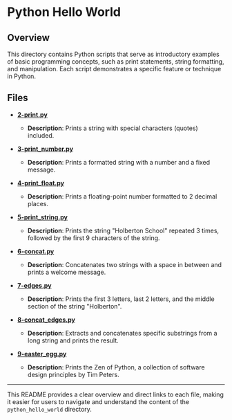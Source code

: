 # Python Hello World

## Overview

This directory contains Python scripts that serve as introductory examples of basic programming concepts, such as print statements, string formatting, and manipulation. Each script demonstrates a specific feature or technique in Python.

## Files

- [**2-print.py**](2-print.py)
  - **Description**: Prints a string with special characters (quotes) included.

- [**3-print_number.py**](3-print_number.py)
  - **Description**: Prints a formatted string with a number and a fixed message.

- [**4-print_float.py**](4-print_float.py)
  - **Description**: Prints a floating-point number formatted to 2 decimal places.

- [**5-print_string.py**](5-print_string.py)
  - **Description**: Prints the string "Holberton School" repeated 3 times, followed by the first 9 characters of the string.

- [**6-concat.py**](6-concat.py)
  - **Description**: Concatenates two strings with a space in between and prints a welcome message.

- [**7-edges.py**](7-edges.py)
  - **Description**: Prints the first 3 letters, last 2 letters, and the middle section of the string "Holberton".

- [**8-concat_edges.py**](8-concat_edges.py)
  - **Description**: Extracts and concatenates specific substrings from a long string and prints the result.

- [**9-easter_egg.py**](9-easter_egg.py)
  - **Description**: Prints the Zen of Python, a collection of software design principles by Tim Peters.

---

This README provides a clear overview and direct links to each file, making it easier for users to navigate and understand the content of the `python_hello_world` directory.